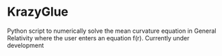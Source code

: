 # KrazyGlue
Python script to numerically solve the mean curvature equation in General Relativity where the user enters an equation f(r).
Currently under development

